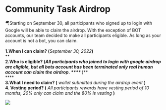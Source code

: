 # Community Task Airdrop

🪂Starting on September 30, all participants who signed up to login with Google will be able to claim the airdrop. With the exception of BOT accounts, our team decided to make all participants eligible. As long as your account is not a bot, you can claim.\
\
**1.When I can claim? (**_September 30, 2022_**)**\
****\
**2.Who is eligible? (**_All participants who joined to login with google airdrop are eligible, but all bots account has been terminated only real human account can claim the airdrop. ****_** )**\
****\
**3.What I need to claim? (** _wallet submitted during the airdrop event_ **)**\
**4. Vesting period? (** _All participants rewards have vesting period of 10 months, 20% only can claim and the 80% is vesting_ **)**

![](.gitbook/assets/16173298\_lab\_3.png)
